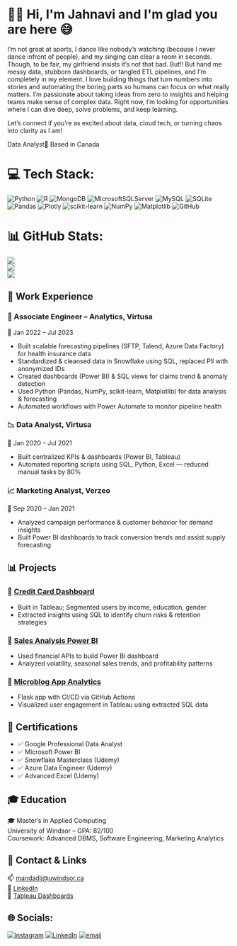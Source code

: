 
# 👩‍💻 Hi, I'm Jahnavi and I'm glad you are here 😅
I’m not great at sports, I dance like nobody’s watching (because I never dance infront of people), and my singing can clear a room in seconds. Though, to be fair, my girlfriend insists it’s not that bad. But!! But hand me messy data, stubborn dashboards, or tangled ETL pipelines, and I’m completely in my element. I love building things that turn numbers into stories and automating the boring parts so humans can focus on what really matters. I’m passionate about taking ideas from zero to insights and helping teams make sense of complex data. Right now, I’m looking for opportunities where I can dive deep, solve problems, and keep learning.

Let’s connect if you’re as excited about data, cloud tech, or turning chaos into clarity as I am!

Data Analyst📍 Based in Canada 

# 💻 Tech Stack:
![Python](https://img.shields.io/badge/python-3670A0?style=plastic&logo=python&logoColor=ffdd54) ![R](https://img.shields.io/badge/r-%23276DC3.svg?style=plastic&logo=r&logoColor=white) ![MongoDB](https://img.shields.io/badge/MongoDB-%234ea94b.svg?style=plastic&logo=mongodb&logoColor=white) ![MicrosoftSQLServer](https://img.shields.io/badge/Microsoft%20SQL%20Server-CC2927?style=plastic&logo=microsoft%20sql%20server&logoColor=white) ![MySQL](https://img.shields.io/badge/mysql-4479A1.svg?style=plastic&logo=mysql&logoColor=white) ![SQLite](https://img.shields.io/badge/sqlite-%2307405e.svg?style=plastic&logo=sqlite&logoColor=white) ![Pandas](https://img.shields.io/badge/pandas-%23150458.svg?style=plastic&logo=pandas&logoColor=white) ![Plotly](https://img.shields.io/badge/Plotly-%233F4F75.svg?style=plastic&logo=plotly&logoColor=white) ![scikit-learn](https://img.shields.io/badge/scikit--learn-%23F7931E.svg?style=plastic&logo=scikit-learn&logoColor=white) ![NumPy](https://img.shields.io/badge/numpy-%23013243.svg?style=plastic&logo=numpy&logoColor=white) ![Matplotlib](https://img.shields.io/badge/Matplotlib-%23ffffff.svg?style=plastic&logo=Matplotlib&logoColor=black) ![GitHub](https://img.shields.io/badge/github-%23121011.svg?style=plastic&logo=github&logoColor=white)
# 📊 GitHub Stats:
![](https://github-readme-stats.vercel.app/api?username=JahnaviMandadi25&theme=dark&hide_border=false&include_all_commits=false&count_private=false)<br/>
![](https://nirzak-streak-stats.vercel.app/?user=JahnaviMandadi25&theme=dark&hide_border=false)<br/>
![](https://github-readme-stats.vercel.app/api/top-langs/?username=JahnaviMandadi25&theme=dark&hide_border=false&include_all_commits=false&count_private=false&layout=compact)


## 💼 Work Experience

### 🧠 Associate Engineer – Analytics, Virtusa  
📆 Jan 2022 – Jul 2023  
- Built scalable forecasting pipelines (SFTP, Talend, Azure Data Factory) for health insurance data  
- Standardized & cleansed data in Snowflake using SQL, replaced PII with anonymized IDs  
- Created dashboards (Power BI) & SQL views for claims trend & anomaly detection  
- Used Python (Pandas, NumPy, scikit-learn, Matplotlib) for data analysis & forecasting  
- Automated workflows with Power Automate to monitor pipeline health
  
### 📉 Data Analyst, Virtusa  
📆 Jan 2020 – Jul 2021  
- Built centralized KPIs & dashboards (Power BI, Tableau)  
- Automated reporting scripts using SQL, Python, Excel — reduced manual tasks by 80%
  
### 📈 Marketing Analyst, Verzeo  
📆 Sep 2020 – Jan 2021  
- Analyzed campaign performance & customer behavior for demand insights  
- Built Power BI dashboards to track conversion trends and assist supply forecasting  

## 📊 Projects
### 📌 [Credit Card Dashboard](#)  
- Built in Tableau; Segmented users by income, education, gender  
- Extracted insights using SQL to identify churn risks & retention strategies

### 📌 [Sales Analysis Power BI](#)  
- Used financial APIs to build Power BI dashboard  
- Analyzed volatility, seasonal sales trends, and profitability patterns

### 📌 [Microblog App Analytics](#)  
- Flask app with CI/CD via GitHub Actions  
- Visualized user engagement in Tableau using extracted SQL data


## 📜 Certifications
- ✅ Google Professional Data Analyst  
- ✅ Microsoft Power BI  
- ✅ Snowflake Masterclass (Udemy)  
- ✅ Azure Data Engineer (Udemy)  
- ✅ Advanced Excel (Udemy)  

## 🎓 Education
🎓 Master’s in Applied Computing  
University of Windsor – GPA: 82/100  
Coursework: Advanced DBMS, Software Engineering, Marketing Analytics  

## 🔗 Contact & Links
📫 [mandadij@uwindsor.ca](mailto:mandadij@uwindsor.ca)  
🔗 [LinkedIn](https://www.linkedin.com/in/jahnavi-mandadi-b25092219/)  
🔗 [Tableau Dashboards](https://public.tableau.com/app/profile/jahnavi.mandadi/vizzes)


## 🌐 Socials:
[![Instagram](https://img.shields.io/badge/Instagram-%23E4405F.svg?logo=Instagram&logoColor=white)](https://instagram.com/jahhhhhhhnavi) [![LinkedIn](https://img.shields.io/badge/LinkedIn-%230077B5.svg?logo=linkedin&logoColor=white)](https://linkedin.com/in/https://www.linkedin.com/in/jahnavi-mandadi-b25092219/) [![email](https://img.shields.io/badge/Email-D14836?logo=gmail&logoColor=white)](mailto:mandadij@uwindsor.ca) 
